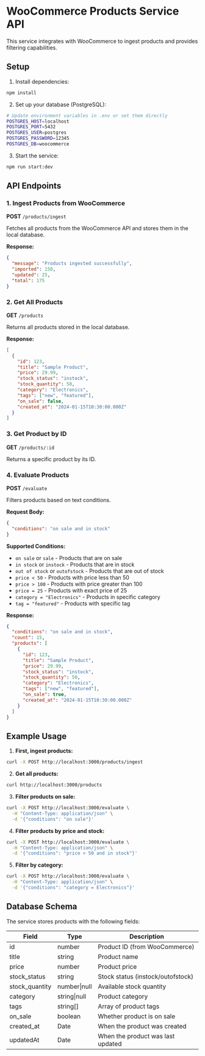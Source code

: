 # WooCommerce Products Service API

This service integrates with WooCommerce to ingest products and provides filtering capabilities.

## Setup

1. Install dependencies:
```bash
npm install
```

2. Set up your database (PostgreSQL):
```bash
# Update environment variables in .env or set them directly
POSTGRES_HOST=localhost
POSTGRES_PORT=5432
POSTGRES_USER=postgres
POSTGRES_PASSWORD=12345
POSTGRES_DB=woocommerce
```

3. Start the service:
```bash
npm run start:dev
```

## API Endpoints

### 1. Ingest Products from WooCommerce
**POST** `/products/ingest`

Fetches all products from the WooCommerce API and stores them in the local database.

**Response:**
```json
{
  "message": "Products ingested successfully",
  "imported": 150,
  "updated": 25,
  "total": 175
}
```

### 2. Get All Products
**GET** `/products`

Returns all products stored in the local database.

**Response:**
```json
[
  {
    "id": 123,
    "title": "Sample Product",
    "price": 29.99,
    "stock_status": "instock",
    "stock_quantity": 50,
    "category": "Electronics",
    "tags": ["new", "featured"],
    "on_sale": false,
    "created_at": "2024-01-15T10:30:00.000Z"
  }
]
```

### 3. Get Product by ID
**GET** `/products/:id`

Returns a specific product by its ID.

### 4. Evaluate Products
**POST** `/evaluate`

Filters products based on text conditions.

**Request Body:**
```json
{
  "conditions": "on sale and in stock"
}
```

**Supported Conditions:**
- `on sale` or `sale` - Products that are on sale
- `in stock` or `instock` - Products that are in stock
- `out of stock` or `outofstock` - Products that are out of stock
- `price < 50` - Products with price less than 50
- `price > 100` - Products with price greater than 100
- `price = 25` - Products with exact price of 25
- `category = "Electronics"` - Products in specific category
- `tag = "featured"` - Products with specific tag

**Response:**
```json
{
  "conditions": "on sale and in stock",
  "count": 15,
  "products": [
    {
      "id": 123,
      "title": "Sample Product",
      "price": 29.99,
      "stock_status": "instock",
      "stock_quantity": 50,
      "category": "Electronics",
      "tags": ["new", "featured"],
      "on_sale": true,
      "created_at": "2024-01-15T10:30:00.000Z"
    }
  ]
}
```

## Example Usage

1. **First, ingest products:**
```bash
curl -X POST http://localhost:3000/products/ingest
```

2. **Get all products:**
```bash
curl http://localhost:3000/products
```

3. **Filter products on sale:**
```bash
curl -X POST http://localhost:3000/evaluate \
  -H "Content-Type: application/json" \
  -d '{"conditions": "on sale"}'
```

4. **Filter products by price and stock:**
```bash
curl -X POST http://localhost:3000/evaluate \
  -H "Content-Type: application/json" \
  -d '{"conditions": "price < 50 and in stock"}'
```

5. **Filter by category:**
```bash
curl -X POST http://localhost:3000/evaluate \
  -H "Content-Type: application/json" \
  -d '{"conditions": "category = Electronics"}'
```

## Database Schema

The service stores products with the following fields:

| Field | Type | Description |
|-------|------|-------------|
| id | number | Product ID (from WooCommerce) |
| title | string | Product name |
| price | number | Product price |
| stock_status | string | Stock status (instock/outofstock) |
| stock_quantity | number\|null | Available stock quantity |
| category | string\|null | Product category |
| tags | string[] | Array of product tags |
| on_sale | boolean | Whether product is on sale |
| created_at | Date | When the product was created |
| updatedAt | Date | When the product was last updated |
